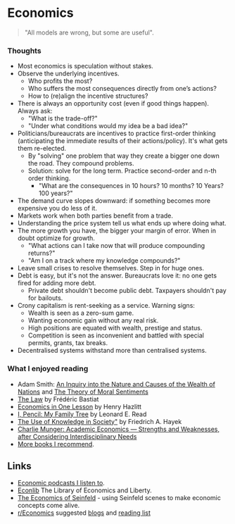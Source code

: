 # Economics

> "All models are wrong, but some are useful".

### Thoughts

* Most economics is speculation without stakes.
* Observe the underlying incentives.
  * Who profits the most?
  * Who suffers the most consequences directly from one’s actions?
  * How to \(re\)align the incentive structures?
* There is always an opportunity cost \(even if good things happen\). Always ask:
  * "What is the trade-off?"
  * "Under what conditions would my idea be a bad idea?"
* Politicians/bureaucrats are incentives to practice first-order thinking \(anticipating the immediate results of their actions/policy\). It's what gets them re-elected.
  * By "solving" one problem that way they create a bigger one down the road. They compound problems.
  * Solution: solve for the long term. Practice second-order and n-th order thinking.
    * "What are the consequences in 10 hours? 10 months? 10 Years? 100 years?"
* The demand curve slopes downward: if something becomes more expensive you do less of it.
* Markets work when both parties benefit from a trade.
* Understanding the price system tell us what ends up where doing what.
* The more growth you have, the bigger your margin of error. When in doubt optimize for growth.
  * "What actions can I take now that will produce compounding returns?"
  * "Am I on a track where my knowledge compounds?"
* Leave small crises to resolve themselves. Step in for huge ones.
* Debt is easy, but it's not the answer. Bureaucrats love it: no one gets fired for adding more debt.
  * Private debt shouldn't become public debt. Taxpayers shouldn't pay for bailouts.
* Crony capitalism is rent-seeking as a service. Warning signs:
  * Wealth is seen as a zero-sum game.
  * Wanting economic gain without any real risk.
  * High positions are equated with wealth, prestige and status.
  * Competition is seen as inconvenient and battled with special permits, grants, tax breaks.
* Decentralised systems withstand more than centralised systems.

### What I enjoyed reading

* Adam Smith: [An Inquiry into the Nature and Causes of the Wealth of Nations](https://www.gutenberg.org/ebooks/38194) and [The Theory of Moral Sentiments](https://en.wikisource.org/wiki/The_Theory_of_Moral_Sentiments)
* [The Law](http://bastiat.org/) by Frédéric Bastiat
* [Economics in One Lesson](https://archive.org/details/HenryHazlittEconomicsInOneLesson) by Henry Hazlitt
* [I, Pencil: My Family Tree](https://www.econlib.org/library/Essays/rdPncl.html) by Leonard E. Read
* [The Use of Knowledge in Society"](https://www.econlib.org/library/Essays/hykKnw.html) by Friedrich A. Hayek
* [Charlie Munger: Academic Economics — Strengths and Weaknesses, after Considering Interdisciplinary Needs](https://fs.blog/2015/03/charlie-munger-academic-economics/)
* [More books I recommend](https://wiki.stojanow.com/books#economics).

## Links

* [Economic podcasts I listen to](https://wiki.stojanow.com/podcasts#economics).
* [Econlib](https://www.econlib.org/cee/) The Library of Economics and Liberty.
* [The Economics of Seinfeld](http://yadayadayadaecon.com/) - using Seinfeld scenes to make economic concepts come alive.
* [r/Economics](https://www.reddit.com/r/Economics) suggested [blogs](https://www.reddit.com/r/Economics/wiki/blogs) and [reading list](https://www.reddit.com/r/Economics/wiki/reading)

